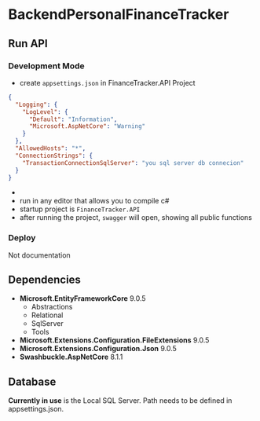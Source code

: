 # BackendPersonalFinanceTracker

## Run API

### Development Mode

- create `appsettings.json` in FinanceTracker.API Project

```json
{
  "Logging": {
    "LogLevel": {
      "Default": "Information",
      "Microsoft.AspNetCore": "Warning"
    }
  },
  "AllowedHosts": "*",
  "ConnectionStrings": {
    "TransactionConnectionSqlServer": "you sql server db connecion"
  }
}
```

-
- run in any editor that allows you to compile c#
- startup project is `FinanceTracker.API`
- after running the project, `swagger` will open, showing all public functions

### Deploy

Not documentation

## Dependencies

- **Microsoft.EntityFrameworkCore** 9.0.5
  - Abstractions
  - Relational
  - SqlServer
  - Tools
- **Microsoft.Extensions.Configuration.FileExtensions** 9.0.5
- **Microsoft.Extensions.Configuration.Json** 9.0.5
- **Swashbuckle.AspNetCore** 8.1.1

## Database

**Currently in use** is the Local SQL Server. Path needs to be defined in appsettings.json.
